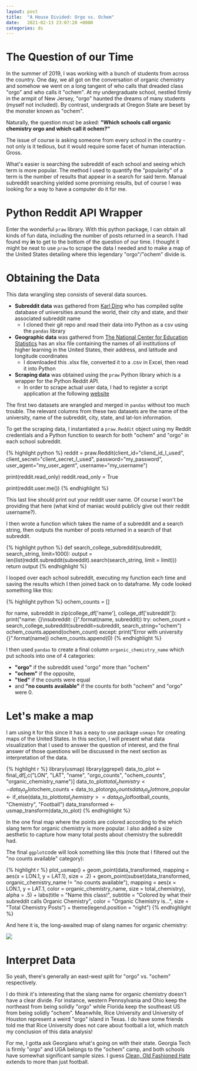 ```yaml
---
layout: post
title:  "A House Divided: Orgo vs. Ochem"
date:   2021-02-13 23:07:28 +0000
categories: ds
---
```


# The Question of our Time

In the summer of 2019, I was working with a bunch of students from across the country.
One day, we all got on the conversation of organic chemistry and somehow we went on a long tangent of who calls that dreaded class "orgo" and who calls it "ochem".
At my undergraduate school, nestled firmly in the armpit of New Jersey, "orgo" haunted the dreams of many students (myself not included).
By contrast, undergrads at Oregon State are beset by the monster known as "ochem".

Naturally, the question must be asked: **"Which schools call organic chemistry orgo and which call it ochem?"**

The issue of course is asking someone from every school in the country - not only is it tedious, but it would require some facet of human interaction.
Gross.

What's easier is searching the subreddit of each school and seeing which term is more popular.
The method I used to quantify the "popularity" of a term is the number of results that appear in a search for said term.
Manual subreddit searching yielded some promising results, but of course I was looking for a way to have a computer do it for me.

# Python Reddit API Wrapper

Enter the wonderful `praw` library.
With this python package, I can obtain all kinds of fun data, including the number of posts returned in a search.
I had found my **in** to get to the bottom of the question of our time. 
I thought it might be neat to use `praw` to scrape the data I needed and to make a map of the United States detailing where this legendary "orgo"/"ochem" divide is.

# Obtaining the Data

This data wrangling step consists of several data sources.

+ **Subreddit data** was gathered from [Karl Ding](https://github.com/karlding/college-subreddits) who has compiled sqlite database of universities around the world, their city and state, and their associated subreddit name
	+ I cloned their git repo and read their data into Python as a csv using the `pandas` library
+ **Geographic data** was gathered from [The National Center for Education Statistics](https://nces.ed.gov/programs/edge/Geographic/SchoolLocations) has an xlsx file containing the names of all institutions of higher learning in the United States, their address, and latitude and longitude coordinates
	+ I downloaded this .xlsx file, converted it to a .csv in Excel, then read it into Python
+ **Scraping data** was obtained using the `praw` Python library which is a wrapper for the Python Reddit API.
	+ In order to scrape actual user data, I had to register a script application at the following [website](https://www.reddit.com/prefs/apps)

The first two datasets are wrangled and merged in `pandas` without too much trouble.
The relevant columns from these two datasets are the name of the university, name of the subreddit, city, state, and lat-lon information.

To get the scraping data, I instantiated a `praw.Reddit` object using my Reddit credentials and a Python function to search for both "ochem" and "orgo" in each school subreddit.

{% highlight python %}
reddit = praw.Reddit(client_id="cliend_id_I_used",
                     client_secret="client_secret_I_used",
                     password="my_password",
                     user_agent="my_user_agent",
                     username="my_username")

print(reddit.read_only)
reddit.read_only = True

print(reddit.user.me())
{% endhighlight %}

This last line should print out your reddit user name.
Of course I won't be providing that here (what kind of maniac would publicly give out their reddit username?).

I then wrote a function which takes the name of a subreddit and a search string, then outputs the number of posts returned in a search of that subreddit.

{% highlight python %}
def search_college_subreddit(subreddit, search_string, limit=1000):
    output = len(list(reddit.subreddit(subreddit).search(search_string, limit = limit)))
    return output
{% endhighlight %}

I looped over each school subreddit, executing my function each time and saving the results which I then joined back on to dataframe.
My code looked something like this:

{% highlight python %}
ochem_counts = []

for name, subreddit in zip(college_df['name'], college_df['subreddit']):
    print("name: {}\nsubreddit: {}".format(name, subreddit))
    try:
        ochem_count = search_college_subreddit(subreddit=subreddit, search_string="ochem")
        ochem_counts.append(ochem_count)
    except:
        print("Error with university {}".format(name))
        ochem_counts.append(0)
{% endhighlight %}

I then used `pandas` to create a final column `organic_chemistry_name` which put schools into one of 4 categories:

+ **"orgo"** if the subreddit used "orgo" more than "ochem"
+ **"ochem"** if the opposite, 
+ **"tied"** if the counts were equal
+ and **"no counts available"** if the counts for both "ochem" and "orgo" were 0.

# Let's make a map

I am using `R` for this since it has a easy to use package `usmaps` for creating maps of the United States. In this section, I will present what data visualization that I used to answer the question of interest, and the final answer of those questions will be discussed in the next section as interpretation of the data.

{% highlight r %}
library(usmap)
library(ggrepel)
data_to_plot <- final_df[,c("LON", "LAT", "name", "orgo_counts", "ochem_counts", "organic_chemistry_name")]
data_to_plot$total_chemistry <- data_to_plot$ochem_counts + data_to_plot$orgo_counts
data_to_plot$more_popular <- if_else(data_to_plot$total_chemistry >= data_to_plot$football_counts, "Chemistry", "Football")
data_transformed <- usmap_transform(data_to_plot)
{% endhighlight %}

In the one final map where the points are colored according to the which slang term for organic chemistry is more popular.
I also added a size aesthetic to capture how many total posts about chemistry the subreddit had.

The final `ggplot`code will look something like this (note that I filtered out the "no counts available" category):

{% highlight r %}
plot_usmap() +
	geom_point(data_transformed, mapping = aes(x = LON.1, y = LAT.1),
			   size = .2) +
	geom_point(subset(data_transformed, organic_chemistry_name != "no counts available"), mapping = aes(x = LON.1, y = LAT.1, color = organic_chemistry_name, size = total_chemistry),
			   alpha = .5) +
	labs(title = "Name this class!",
	     subtitle = "Colored by what their subreddit calls Organic Chemistry",
		 color = "Organic Chemistry is...",
		 size = "Total Chemistry Posts") +
	theme(legend.position = "right")
{% endhighlight %}

And here it is, the long-awaited map of slang names for organic chemistry:

![](/assets/orgo_ochem.png)

# Interpret Data

So yeah, there's generally an east-west split for "orgo" vs. "ochem" respectively.

I do think it's interesting that the slang name for organic chemistry doesn't have a clear divide.
For instance, western Pennsylvania and Ohio keep the northeast from being solidly "orgo" while Florida keep the southeast US from being solidly "ochem".
Meanwhile, Rice University and University of Houston represent a weird "orgo" island in Texas. I do have some friends told me that Rice University does not care about football a lot, which match my conclusion of this data analysis!

For me, I gotta ask Georgians what's going on with their state.
Georgia Tech is firmly "orgo" and UGA belongs to the "ochem" camp, and both schools have somewhat significant sample sizes.
I guess [Clean, Old Fashioned Hate](https://en.wikipedia.org/wiki/Clean,_Old-Fashioned_Hate) extends to more than just football.
